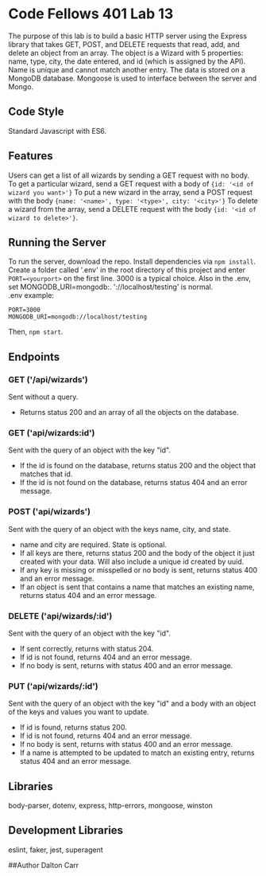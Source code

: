 # Code Fellows 401 Lab 13
The purpose of this lab is to build a basic HTTP server using the Express library that takes GET, POST, and DELETE requests that read, add, and delete an object from an array.  The object is a Wizard with 5 properties: name, type, city, the date entered, and id (which is assigned by the API).  Name is unique and cannot match another entry.  The data is stored on a MongoDB database.  Mongoose is used to interface between the server and Mongo.

## Code Style
Standard Javascript with ES6.

## Features
Users can get a list of all wizards by sending a GET request with no body.  To get a particular wizard, send a GET request with a body of ```{id: '<id of wizard you want>'}```
To put a new wizard in the array, send a POST request with the body ```{name: '<name>', type: '<type>', city: '<city>'}```
To delete a wizard from the array, send a DELETE request with the body ```{id: '<id of wizard to delete>'}```.

## Running the Server
To run the server, download the repo.  Install dependencies via ```npm install```.  Create a folder called '.env' in the root directory of this project and enter ```PORT=<yourport>``` on the first line.  3000 is a typical choice.  Also in the .env, set MONGODB_URI=mongodb:<database location>.  '://localhost/testing' is normal.  
.env example:

    PORT=3000
    MONGODB_URI=mongodb://localhost/testing


Then, ```npm start```.

## Endpoints

### GET ('/api/wizards')
Sent without a query.  
* Returns status 200 and an array of all the objects on the database.

### GET ('api/wizards:id')
Sent with the query of an object with the key "id".  
* If the id is found on the database, returns status 200 and the object that matches that id.  
* If the id is not found on the database, returns status 404 and an error message.

### POST ('api/wizards')
Sent with the query of an object with the keys name, city, and state.
* name and city are required.  State is optional.
* If all keys are there, returns status 200 and the body of the object it just created with your data.  Will also include a unique id created by uuid.
* If any key is missing or misspelled or no body is sent, returns status 400 and an error message.
* If an object is sent that contains a name that matches an existing name, returns status 404 and an error message.

### DELETE ('api/wizards/:id')
Sent with the query of an object with the key "id".
* If sent correctly, returns with status 204.
* If id is not found, returns 404 and an error message.
* If no body is sent, returns with status 400 and an error message.

### PUT ('api/wizards/:id')
Sent with the query of an object with the key "id" and a body with an object of the keys and values you want to update.
* If id is found, returns status 200.
* If id is not found, returns 404 and an error message.
* If no body is sent, returns with status 400 and an error message.
* If a name is attempted to be updated to match an existing entry, returns status 404 and an error message.

## Libraries
body-parser, dotenv, express, http-errors, mongoose, winston

## Development Libraries
eslint, faker, jest, superagent

##Author
Dalton Carr